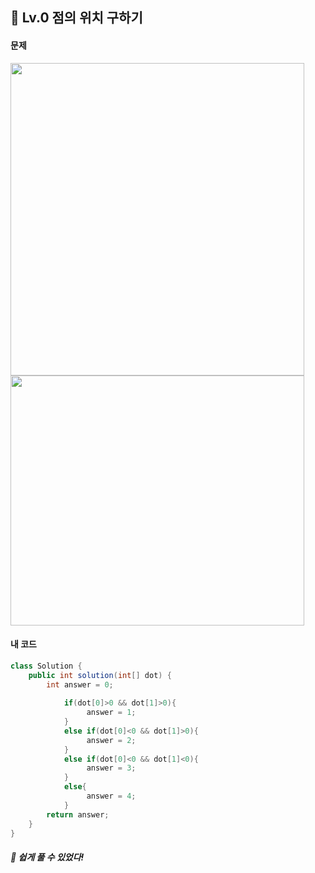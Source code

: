 ## 📍 Lv.0 점의 위치 구하기 <br>

#### 문제 <br>
<img src="https://github.com/yejinsohn/TIL/assets/104317217/64d06cf3-5d15-4f1d-9317-b70b0d7ff15a" width="470" height="500"/>
<img src="https://github.com/yejinsohn/TIL/assets/104317217/613d2251-1156-4d63-ab3f-29d7cdc30db6" width="470" height="400"/>

#### 내 코드 <br>

```Java
class Solution {
    public int solution(int[] dot) {
        int answer = 0;
        
            if(dot[0]>0 && dot[1]>0){
                 answer = 1;
            }
            else if(dot[0]<0 && dot[1]>0){
                 answer = 2;
            }
            else if(dot[0]<0 && dot[1]<0){
                 answer = 3;
            }
            else{
                 answer = 4;
            }
        return answer;
    }
}
```

##### 🌿 쉽게 풀 수 있었다!
